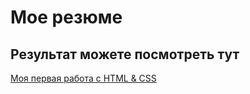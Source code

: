 # Мое резюме

## Результат можете посмотреть тут

[Моя первая работа с HTML & CSS](http://127.0.0.1:5500/Ignatyo-resume/index.html)
